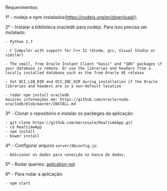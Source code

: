 Requerimentos:

1º - nodejs e npm instalados(https://nodejs.org/en/download/);

2º - Instalar a biblioteca oracledb para nodejs. Para isso precisa ser instalado: 

    - Python 2.7
    
    - C Compiler with support for C++ 11 (Xcode, gcc, Visual Studio or similar)
    
    - The small, free Oracle Instant Client "basic" and "SDK" packages if your database is remote. Or use the libraries and headers from a locally installed database such as the free Oracle XE release
    
    - Set OCI_LIB_DIR and OCI_INC_DIR during installation if the Oracle libraries and headers are in a non-default location
    
    - rodar npm install oracledb 
    maiores informações em: https://github.com/oracle/node-oracledb/blob/master/INSTALL.md
    
3º - Clonar o repositório e instalar os packeges da aplicação:
    
    - git clone https://github.com/marcosalm/RealtimeApp.git
    - cd RealtimeApp
    - npm install
    - bower install
    
4º - Configurar arquivo `server/dbconfig.js`:
    
    - Adicionar os dados para conecção no banco de dados.

5º - Rodar queries: [aplication-sql](https://github.com/marcosalm/RealtimeApp/blob/master/docs/aplication_sqls.md)
    
6º - Para rodar a aplicação:
    
    - npm start
